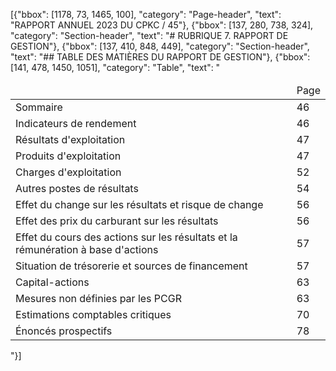 [{"bbox": [1178, 73, 1465, 100], "category": "Page-header", "text": "RAPPORT ANNUEL 2023 DU CPKC / 45"}, {"bbox": [137, 280, 738, 324], "category": "Section-header", "text": "# RUBRIQUE 7. RAPPORT DE GESTION"}, {"bbox": [137, 410, 848, 449], "category": "Section-header", "text": "## TABLE DES MATIÈRES DU RAPPORT DE GESTION"}, {"bbox": [141, 478, 1450, 1051], "category": "Table", "text": "<table><thead><tr><td></td><td>Page</td></tr></thead><tbody><tr><td>Sommaire</td><td>46</td></tr><tr><td>Indicateurs de rendement</td><td>46</td></tr><tr><td>Résultats d'exploitation</td><td>47</td></tr><tr><td>Produits d'exploitation</td><td>47</td></tr><tr><td>Charges d'exploitation</td><td>52</td></tr><tr><td>Autres postes de résultats</td><td>54</td></tr><tr><td>Effet du change sur les résultats et risque de change</td><td>56</td></tr><tr><td>Effet des prix du carburant sur les résultats</td><td>56</td></tr><tr><td>Effet du cours des actions sur les résultats et la rémunération à base d'actions</td><td>57</td></tr><tr><td>Situation de trésorerie et sources de financement</td><td>57</td></tr><tr><td>Capital-actions</td><td>63</td></tr><tr><td>Mesures non définies par les PCGR</td><td>63</td></tr><tr><td>Estimations comptables critiques</td><td>70</td></tr><tr><td>Énoncés prospectifs</td><td>78</td></tr></tbody></table>"}]